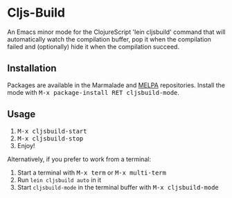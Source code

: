 # Cljs-Build


An Emacs minor mode for the ClojureScript 'lein cljsbuild' command
that will automatically watch the compilation buffer, pop it when the
compilation failed and (optionally) hide it when the compilation
succeed.

## Installation

Packages are available in the Marmalade and
[MELPA](http://melpa.milkbox.net/) repositories.  Install the mode
with <kbd>M-x package-install RET cljsbuild-mode</kbd>.

## Usage

1. <kbd>M-x cljsbuild-start</kbd>
2. <kbd>M-x cljsbuild-stop</kbd>
3. Enjoy!

Alternatively, if you prefer to work from a terminal:

1. Start a terminal with <kbd>M-x term</kbd> or <kbd>M-x multi-term</kbd>
2. Run `lein cljsbuild auto` in it
3. Start `cljsbuild-mode` in the terminal buffer with <kbd>M-x cljsbuild-mode</kbd>

